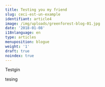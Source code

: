 ```yaml
---
title: Testing you my friend
slug: ceci-est-un-example
identifiant: article4
image: /img/uploads/greenforest-blog-01.jpg
date: '2018-01-08'
i18nlanguage: en
type: articles
menuposition: blogue
weight: '1'
draft: true
noindex: true
---
```

Testgin



tesing

